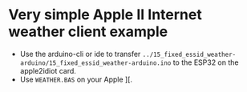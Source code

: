 # Very simple Apple II Internet weather client example

* Use the arduino-cli or ide to transfer `../15_fixed_essid_weather-arduino/15_fixed_essid_weather-arduino.ino` to the ESP32 on the apple2idiot card.
* Use `WEATHER.BAS` on your Apple ][.
